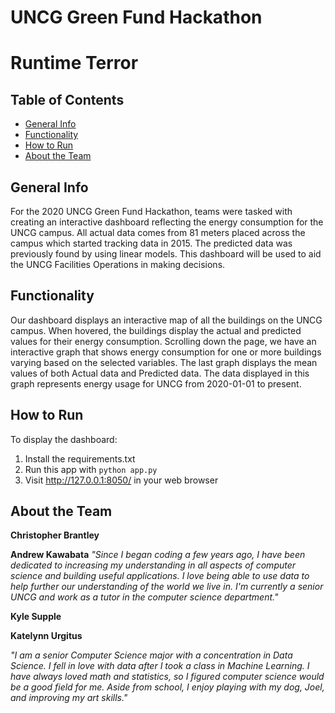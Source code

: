 # UNCG Green Fund Hackathon
# Runtime Terror

## Table of Contents
* [General Info](#General-info)
* [Functionality](#Functionality)
* [How to Run](#How-to-Run)
* [About the Team](#About-the-Team)

## General Info

For the 2020 UNCG Green Fund Hackathon, teams were tasked with creating an interactive dashboard reflecting the energy consumption for the UNCG campus. All actual data comes from 81 meters placed across the campus which started tracking data in 2015. The predicted data was previously found by using linear models. This dashboard will be used to aid the UNCG Facilities Operations in making decisions. 

## Functionality

Our dashboard displays an interactive map of all the buildings on the UNCG campus. When hovered, the buildings display the actual and predicted values for their energy consumption. Scrolling down the page, we have an interactive graph that shows energy consumption for one or more buildings varying based on the selected variables. The last graph displays the mean values of both Actual data and Predicted data. The data displayed in this graph represents energy usage for UNCG from 2020-01-01 to present.

## How to Run

To display the dashboard:
1. Install the requirements.txt
2. Run this app with `python app.py`
3. Visit http://127.0.0.1:8050/ in your web browser

## About the Team

**Christopher Brantley**

**Andrew Kawabata**
*"Since I began coding a few years ago, I have been dedicated to increasing my understanding in all aspects of computer science and building useful applications. I love being able to use data to help further our understanding of the world we live in. I'm currently a senior UNCG and work as a tutor in the computer science department."*

**Kyle Supple**

**Katelynn Urgitus**

  *"I am a senior Computer Science major with a concentration in Data Science. I fell in love with data after I took a class in Machine Learning. I have always loved math and statistics, so I figured computer science would be a good field for me. Aside from school, I enjoy playing with my dog, Joel, and improving my art skills."*
